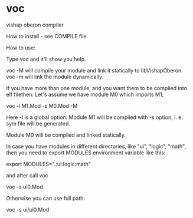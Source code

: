 voc
===

vishap oberon compiler

How to install - see COMPILE file.

How to use:

Type voc and it'll show you help.

voc -M will compile your module and link it statically to libVishapOberon.
voc -m will link the module dynamically.

If you have more than one module, and you want them to be compiled into elf filethen:
Let's assume we have module M0 which imports M1;

voc -l M1.Mod -s M0.Mod -M

Here -l is a global option.
Module M1 will be compiled with -s option, i. e. sym file will be generated.

Module M0 will be compiled and linked statically.

In case you have modules in different directories, like "ui", "logic", "math", then you need to export MODULES environment variable like this:

export MODULES=".:ui:logic:math"

and after call voc

voc -s ui0.Mod

Otherwise you can use full path:

voc -s ui/ui0.Mod
